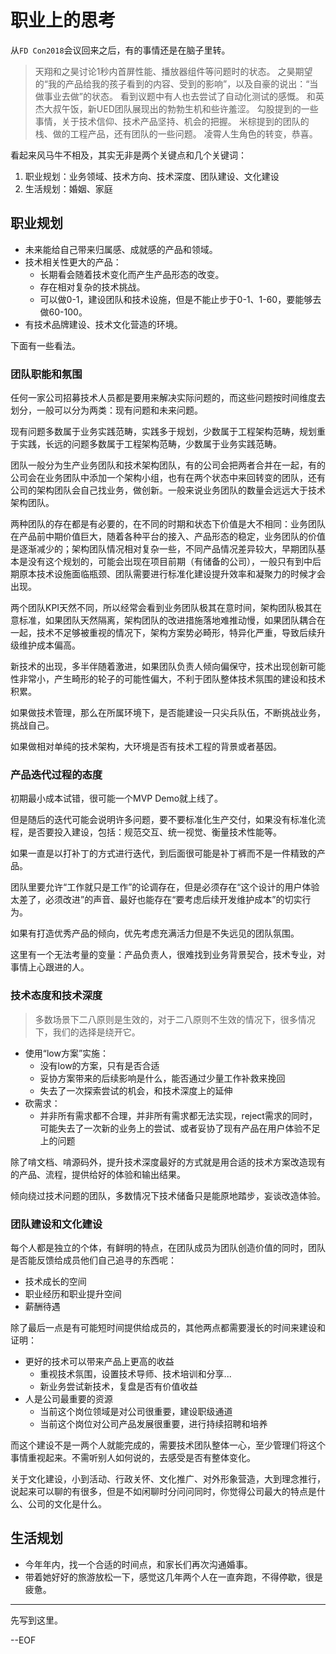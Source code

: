 # 职业上的思考

从`FD Con2018`会议回来之后，有的事情还是在脑子里转。

> 天翔和之昊讨论1秒内首屏性能、播放器组件等问题时的状态。 
> 之昊期望的“我的产品给我的孩子看到的内容、受到的影响”，以及自豪的说出：“当做事业去做”的状态。
> 看到议题中有人也去尝试了自动化测试的感慨。
> 和英杰大叔午饭，新UED团队展现出的勃勃生机和些许羞涩。
> 勾股提到的一些事情，关于技术信仰、技术产品坚持、机会的把握。
> 米棕提到的团队的栈、做的工程产品，还有团队的一些问题。
> 凌霄人生角色的转变，恭喜。

看起来风马牛不相及，其实无非是两个关键点和几个关键词：

1. 职业规划：业务领域、技术方向、技术深度、团队建设、文化建设
2. 生活规划：婚姻、家庭

## 职业规划

- 未来能给自己带来归属感、成就感的产品和领域。
- 技术相关性更大的产品：
    - 长期看会随着技术变化而产生产品形态的改变。
    - 存在相对复杂的技术挑战。
    - 可以做0-1，建设团队和技术设施，但是不能止步于0-1、1-60，要能够去做60-100。
- 有技术品牌建设、技术文化营造的环境。


下面有一些看法。

### 团队职能和氛围

任何一家公司招募技术人员都是要用来解决实际问题的，而这些问题按时间维度去划分，一般可以分为两类：现有问题和未来问题。

现有问题多数属于业务实践范畴，实践多于规划，少数属于工程架构范畴，规划重于实践，长远的问题多数属于工程架构范畴，少数属于业务实践范畴。

团队一般分为生产业务团队和技术架构团队，有的公司会把两者合并在一起，有的公司会在业务团队中添加一个架构小组，也有在两个状态中来回转变的团队，还有公司的架构团队会自己找业务，做创新。一般来说业务团队的数量会远远大于技术架构团队。

两种团队的存在都是有必要的，在不同的时期和状态下价值是大不相同：业务团队在产品前中期价值巨大，随着各种平台的接入、产品形态的稳定，业务团队的价值是逐渐减少的；架构团队情况相对复杂一些，不同产品情况差异较大，早期团队基本是没有这个规划的，可能会出现在项目前期（有储备的公司），一般只有到中后期原本技术设施面临瓶颈、团队需要进行标准化建设提升效率和凝聚力的时候才会出现。

两个团队KPI天然不同，所以经常会看到业务团队极其在意时间，架构团队极其在意标准，如果团队天然隔离，架构团队的改进措施落地难推动慢，如果团队耦合在一起，技术不足够被重视的情况下，架构方案势必畸形，特异化严重，导致后续升级维护成本偏高。

新技术的出现，多半伴随着激进，如果团队负责人倾向偏保守，技术出现创新可能性非常小，产生畸形的轮子的可能性偏大，不利于团队整体技术氛围的建设和技术积累。

如果做技术管理，那么在所属环境下，是否能建设一只尖兵队伍，不断挑战业务，挑战自己。

如果做相对单纯的技术架构，大环境是否有技术工程的背景或者基因。

### 产品迭代过程的态度

初期最小成本试错，很可能一个MVP Demo就上线了。

但是随后的迭代可能会说明许多问题，要不要标准化生产交付，如果没有标准化流程，是否要投入建设，包括：规范交互、统一视觉、衡量技术性能等。

如果一直是以打补丁的方式进行迭代，到后面很可能是补丁裤而不是一件精致的产品。

团队里要允许“工作就只是工作”的论调存在，但是必须存在“这个设计的用户体验太差了，必须改进”的声音、最好也能存在“要考虑后续开发维护成本”的切实行为。

如果有打造优秀产品的倾向，优先考虑充满活力但是不失远见的团队氛围。

这里有一个无法考量的变量：产品负责人，很难找到业务背景契合，技术专业，对事情上心跟进的人。


### 技术态度和技术深度

> 多数场景下二八原则是生效的，对于二八原则不生效的情况下，很多情况下，我们的选择是绕开它。

- 使用“low方案”实施：
    - 没有low的方案，只有是否合适
    - 妥协方案带来的后续影响是什么，能否通过少量工作补救来挽回
    - 失去了一次探索尝试的机会，和技术深度上的延伸
- 砍需求：
    - 并非所有需求都不合理，并非所有需求都无法实现，reject需求的同时，可能失去了一次新的业务上的尝试、或者妥协了现有产品在用户体验不足上的问题

除了啃文档、啃源码外，提升技术深度最好的方式就是用合适的技术方案改造现有的产品、流程，提供给好的体验和输出结果。

倾向绕过技术问题的团队，多数情况下技术储备只是能原地踏步，妄谈改造体验。    

### 团队建设和文化建设

每个人都是独立的个体，有鲜明的特点，在团队成员为团队创造价值的同时，团队是否能反馈给成员他们自己追寻的东西呢：

- 技术成长的空间
- 职业经历和职业提升空间
- 薪酬待遇

除了最后一点是有可能短时间提供给成员的，其他两点都需要漫长的时间来建设和证明：

- 更好的技术可以带来产品上更高的收益
    - 重视技术氛围，设置技术导师、技术培训和分享...
    - 新业务尝试新技术，复盘是否有价值收益
- 人是公司最重要的资源
    - 当前这个岗位领域是对公司很重要，建设职级通道
    - 当前这个岗位对公司产品发展很重要，进行持续招聘和培养

而这个建设不是一两个人就能完成的，需要技术团队整体一心，至少管理们将这个事情重视起来。不需听别人如何说的，去感受是否有整体变化。

关于文化建设，小到活动、行政关怀、文化推广、对外形象营造，大到理念推行，说起来可以聊的有很多，但是不如闲聊时分问问同时，你觉得公司最大的特点是什么、公司的文化是什么。


## 生活规划

- 今年年内，找一个合适的时间点，和家长们再次沟通婚事。
- 带着她好好的旅游放松一下，感觉这几年两个人在一直奔跑，不得停歇，很是疲惫。

---


先写到这里。

--EOF


